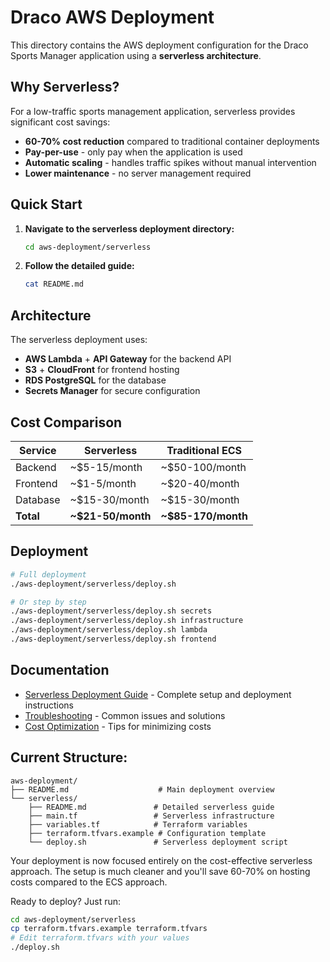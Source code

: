 # Draco AWS Deployment

This directory contains the AWS deployment configuration for the Draco Sports Manager application using a **serverless architecture**.

## Why Serverless?

For a low-traffic sports management application, serverless provides significant cost savings:

- **60-70% cost reduction** compared to traditional container deployments
- **Pay-per-use** - only pay when the application is used
- **Automatic scaling** - handles traffic spikes without manual intervention
- **Lower maintenance** - no server management required

## Quick Start

1. **Navigate to the serverless deployment directory:**
   ```bash
   cd aws-deployment/serverless
   ```

2. **Follow the detailed guide:**
   ```bash
   cat README.md
   ```

## Architecture

The serverless deployment uses:
- **AWS Lambda** + **API Gateway** for the backend API
- **S3** + **CloudFront** for frontend hosting
- **RDS PostgreSQL** for the database
- **Secrets Manager** for secure configuration

## Cost Comparison

| Service | Serverless | Traditional ECS |
|---------|------------|-----------------|
| Backend | ~$5-15/month | ~$50-100/month |
| Frontend | ~$1-5/month | ~$20-40/month |
| Database | ~$15-30/month | ~$15-30/month |
| **Total** | **~$21-50/month** | **~$85-170/month** |

## Deployment

```bash
# Full deployment
./aws-deployment/serverless/deploy.sh

# Or step by step
./aws-deployment/serverless/deploy.sh secrets
./aws-deployment/serverless/deploy.sh infrastructure
./aws-deployment/serverless/deploy.sh lambda
./aws-deployment/serverless/deploy.sh frontend
```

## Documentation

- [Serverless Deployment Guide](serverless/README.md) - Complete setup and deployment instructions
- [Troubleshooting](serverless/README.md#troubleshooting) - Common issues and solutions
- [Cost Optimization](serverless/README.md#cost-optimization-tips) - Tips for minimizing costs 

## Current Structure:
```
aws-deployment/
├── README.md                    # Main deployment overview
└── serverless/
    ├── README.md               # Detailed serverless guide
    ├── main.tf                 # Serverless infrastructure
    ├── variables.tf            # Terraform variables
    ├── terraform.tfvars.example # Configuration template
    └── deploy.sh               # Serverless deployment script
```

Your deployment is now focused entirely on the cost-effective serverless approach. The setup is much cleaner and you'll save 60-70% on hosting costs compared to the ECS approach.

Ready to deploy? Just run:
```bash
cd aws-deployment/serverless
cp terraform.tfvars.example terraform.tfvars
# Edit terraform.tfvars with your values
./deploy.sh 